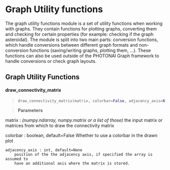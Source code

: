 # Graph Utility functions

The graph utility functions module is a set of utility functions when working with graphs. They contain functions for plotting graphs, converting them and checking for certain properties (for example: checking if the graph asteroidal). The module is split into two main parts: conversion functions, which handle conversions between different graph formats and non-conversion functions (saving/writing graphs, plotting them, ...). These functions can also be used outside of the PHOTONAI Graph framework to handle conversions or check graph layouts.

## Graph Utility Functions

#### draw_connectivity_matrix

> ```python
> draw_connectivity_matrix(matrix, colorbar=False, adjacency_axis=None)
> ```

>**Parameters**

 matrix : *(numpy.ndarray, numpy.matrix or a list of those)* the input matrix or matrices from which to draw the connectivity matrix
            
 colorbar : boolean, default=False
            Whether to use a colorbar in the drawn plot
	
	adjacency_axis : int, default=None
	    position of the the adjacency axis, if specified the array is assumed to
	    have an additional axis where the matrix is stored.
